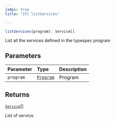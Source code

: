 ```yaml
---
jsApi: true
title: "[F] listServices"

---
```

```ts
listServices(program): Service[]
```

List all the services defined in the typespec program

## Parameters

| Parameter | Type | Description |
| :------ | :------ | :------ |
| `program` | [`Program`](Interface.Program.md) | Program |

## Returns

[`Service`](Namespace.decorators.Interface.Service.md)[]

List of service.
